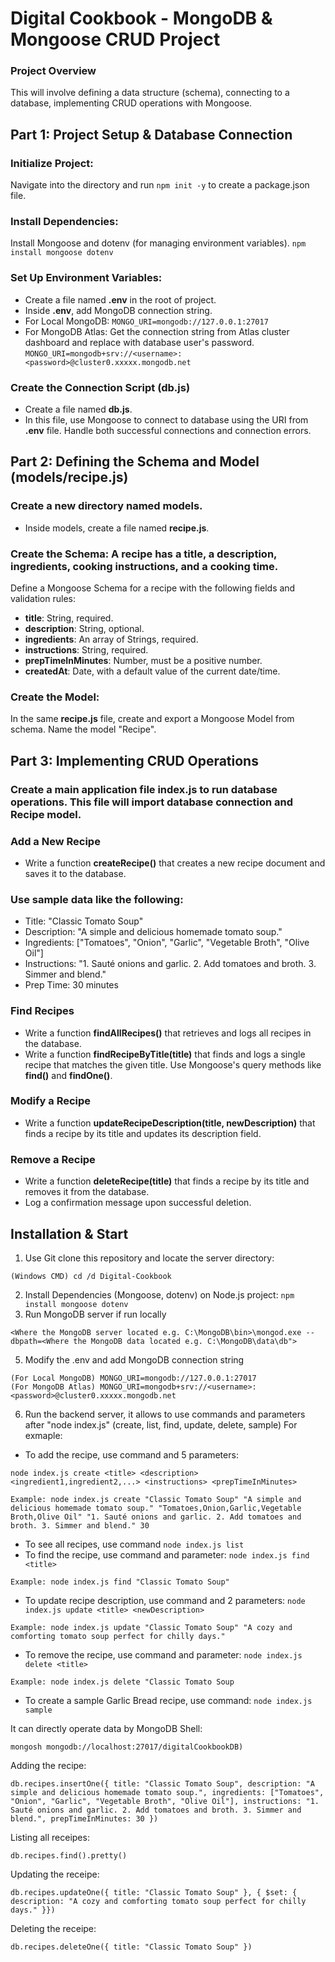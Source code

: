 # Digital Cookbook - MongoDB & Mongoose CRUD Project

### Project Overview  
This will involve defining a data structure (schema), connecting to a database, implementing CRUD operations with Mongoose.

## Part 1: Project Setup & Database Connection
### Initialize Project:
Navigate into the directory and run ```npm init -y``` to create a package.json file.
### Install Dependencies:
Install Mongoose and dotenv (for managing environment variables). ```npm install mongoose dotenv```
### Set Up Environment Variables:
- Create a file named **.env** in the root of project.
- Inside **.env**, add MongoDB connection string.
- For Local MongoDB: ```MONGO_URI=mongodb://127.0.0.1:27017```
- For MongoDB Atlas: Get the connection string from Atlas cluster dashboard and replace <password> with database user's password.
```MONGO_URI=mongodb+srv://<username>:<password>@cluster0.xxxxx.mongodb.net```
### Create the Connection Script (db.js)
- Create a file named **db.js**.
- In this file, use Mongoose to connect to database using the URI from **.env** file. Handle both successful connections and connection errors.

## Part 2: Defining the Schema and Model (models/recipe.js)
### Create a new directory named models.
- Inside models, create a file named **recipe.js**.
### Create the Schema: A recipe has a title, a description, ingredients, cooking instructions, and a cooking time.
Define a Mongoose Schema for a recipe with the following fields and validation rules:
- **title**: String, required.
- **description**: String, optional.
- **ingredients**: An array of Strings, required.
- **instructions**: String, required.
- **prepTimeInMinutes**: Number, must be a positive number.
- **createdAt**: Date, with a default value of the current date/time.
### Create the Model:
In the same **recipe.js** file, create and export a Mongoose Model from schema. Name the model "Recipe".

## Part 3: Implementing CRUD Operations
### Create a main application file **index.js** to run database operations. This file will import database connection and Recipe model.
### Add a New Recipe
- Write a function **createRecipe()** that creates a new recipe document and saves it to the database.
### Use sample data like the following:
- Title: "Classic Tomato Soup"
- Description: "A simple and delicious homemade tomato soup."
- Ingredients: ["Tomatoes", "Onion", "Garlic", "Vegetable Broth", "Olive Oil"]
- Instructions: "1. Sauté onions and garlic. 2. Add tomatoes and broth. 3. Simmer and blend."
- Prep Time: 30 minutes
### Find Recipes
- Write a function **findAllRecipes()** that retrieves and logs all recipes in the database.
- Write a function **findRecipeByTitle(title)** that finds and logs a single recipe that matches the given title. Use Mongoose's query methods like **find()** and **findOne()**.
### Modify a Recipe
- Write a function **updateRecipeDescription(title, newDescription)** that finds a recipe by its title and updates its description field.
### Remove a Recipe
- Write a function **deleteRecipe(title)** that finds a recipe by its title and removes it from the database.
- Log a confirmation message upon successful deletion.

## Installation & Start
1) Use Git clone this repository and locate the server directory:
```git clone https://github.com/nykenkung/Digital-Cookbook.git
(Windows CMD) cd /d Digital-Cookbook
```
2) Install Dependencies (Mongoose, dotenv) on Node.js project:
```npm install mongoose dotenv```
3) Run MongoDB server if run locally
```
<Where the MongoDB server located e.g. C:\MongoDB\bin>\mongod.exe --dbpath=<Where the MongoDB data located e.g. C:\MongoDB\data\db">
```
5) Modify the .env and add MongoDB connection string
```
(For Local MongoDB) MONGO_URI=mongodb://127.0.0.1:27017
(For MongoDB Atlas) MONGO_URI=mongodb+srv://<username>:<password>@cluster0.xxxxx.mongodb.net
```
6) Run the backend server, it allows to use commands and parameters after "node index.js" (create, list, find, update, delete, sample)
For exmaple:
- To add the recipe, use command and 5 parameters:
```
node index.js create <title> <description> <ingredient1,ingredient2,...> <instructions> <prepTimeInMinutes>
```
```
Example: node index.js create "Classic Tomato Soup" "A simple and delicious homemade tomato soup." "Tomatoes,Onion,Garlic,Vegetable Broth,Olive Oil" "1. Sauté onions and garlic. 2. Add tomatoes and broth. 3. Simmer and blend." 30
```
- To see all recipes, use command ```node index.js list```
- To find the recipe, use command and parameter: ```node index.js find <title>```
```
Example: node index.js find "Classic Tomato Soup"
```
- To update recipe description, use command and 2 parameters: ```node index.js update <title> <newDescription>```
```
Example: node index.js update "Classic Tomato Soup" "A cozy and comforting tomato soup perfect for chilly days."
```
- To remove the recipe, use command and parameter: ```node index.js delete <title>```
```
Example: node index.js delete "Classic Tomato Soup
```
- To create a sample Garlic Bread recipe, use command: ```node index.js sample```

It can directly operate data by MongoDB Shell:
```
mongosh mongodb://localhost:27017/digitalCookbookDB)
```
Adding the recipe:
```
db.recipes.insertOne({ title: "Classic Tomato Soup", description: "A simple and delicious homemade tomato soup.", ingredients: ["Tomatoes", "Onion", "Garlic", "Vegetable Broth", "Olive Oil"], instructions: "1. Sauté onions and garlic. 2. Add tomatoes and broth. 3. Simmer and blend.", prepTimeInMinutes: 30 })
```
Listing all receipes:
```
db.recipes.find().pretty()
```
Updating the receipe:
```
db.recipes.updateOne({ title: "Classic Tomato Soup" }, { $set: { description: "A cozy and comforting tomato soup perfect for chilly days." }})
```
Deleting the receipe:
```
db.recipes.deleteOne({ title: "Classic Tomato Soup" })
```
